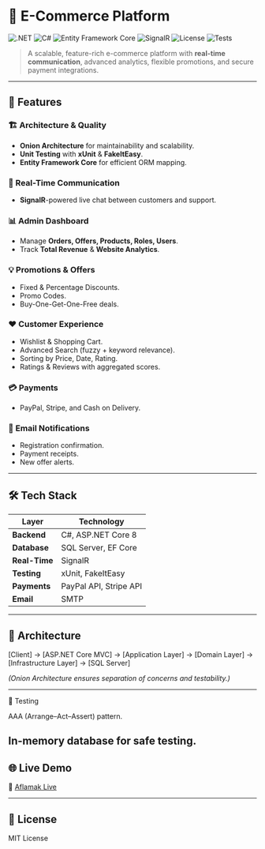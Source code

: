 # 🛒 E-Commerce Platform

![.NET](https://img.shields.io/badge/.NET-8.0-blueviolet?logo=dotnet&logoColor=white)
![C#](https://img.shields.io/badge/C%23-Professional-green?logo=csharp)
![Entity Framework Core](https://img.shields.io/badge/EF%20Core-ORM-success)
![SignalR](https://img.shields.io/badge/SignalR-RealTime-blue)
![License](https://img.shields.io/badge/License-MIT-yellow)
![Tests](https://img.shields.io/badge/Tests-xUnit%20%2B%20FakeItEasy-success)

> A scalable, feature-rich e-commerce platform with **real-time communication**, advanced analytics, flexible promotions, and secure payment integrations.

---

## 📌 Features

### 🏗 Architecture & Quality
- **Onion Architecture** for maintainability and scalability.
- **Unit Testing** with **xUnit** & **FakeItEasy**.
- **Entity Framework Core** for efficient ORM mapping.

### 💬 Real-Time Communication
- **SignalR**-powered live chat between customers and support.

### 📊 Admin Dashboard
- Manage **Orders, Offers, Products, Roles, Users**.
- Track **Total Revenue** & **Website Analytics**.

### 💡 Promotions & Offers
- Fixed & Percentage Discounts.
- Promo Codes.
- Buy-One-Get-One-Free deals.

### ❤️ Customer Experience
- Wishlist & Shopping Cart.
- Advanced Search (fuzzy + keyword relevance).
- Sorting by Price, Date, Rating.
- Ratings & Reviews with aggregated scores.

### 💳 Payments
- PayPal, Stripe, and Cash on Delivery.

### 📧 Email Notifications
- Registration confirmation.
- Payment receipts.
- New offer alerts.

---

## 🛠 Tech Stack
| Layer | Technology |
|-------|------------|
| **Backend** | C#, ASP.NET Core 8 |
| **Database** | SQL Server, EF Core |
| **Real-Time** | SignalR |
| **Testing** | xUnit, FakeItEasy |
| **Payments** | PayPal API, Stripe API |
| **Email** | SMTP |

---

## 📐 Architecture

[Client] → [ASP.NET Core MVC] → [Application Layer] → [Domain Layer] → [Infrastructure Layer] → [SQL Server]

*(Onion Architecture ensures separation of concerns and testability.)*

---

🧪 Testing

   AAA (Arrange–Act–Assert) pattern.

   In-memory database for safe testing.
---

## 🌐 Live Demo

🔗 [Aflamak Live](https://souq.runasp.net/)

---
## 📄 License

MIT License
